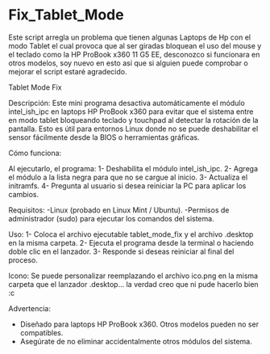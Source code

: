 # Fix_Tablet_Mode
Este script arregla un problema que tienen algunas Laptops de Hp con el modo Tablet el cual provoca que al ser giradas bloquean el uso del mouse y el teclado como la HP ProBook x360 11 G5 EE, desconozco si funcionara en otros modelos, soy nuevo en esto así que si alguien puede comprobar o mejorar el script estaré agradecido.

Tablet Mode Fix

Descripción:
Este mini programa desactiva automáticamente el módulo intel_ish_ipc en laptops HP ProBook x360 para evitar que el sistema entre en modo tablet bloqueando teclado y touchpad al detectar la rotación de la pantalla. Esto es útil para entornos Linux donde no se puede deshabilitar el sensor fácilmente desde la BIOS o herramientas gráficas.

Cómo funciona:

Al ejecutarlo, el programa:
1- Deshabilita el módulo intel_ish_ipc.
2- Agrega el módulo a la lista negra para que no se cargue al inicio.
3- Actualiza el initramfs.
4- Pregunta al usuario si desea reiniciar la PC para aplicar los cambios.

Requisitos:
-Linux (probado en Linux Mint / Ubuntu).
-Permisos de administrador (sudo) para ejecutar los comandos del sistema.

Uso:
1- Coloca el archivo ejecutable tablet_mode_fix y el archivo .desktop en la misma carpeta.
2- Ejecuta el programa desde la terminal o haciendo doble clic en el lanzador.
3- Responde si deseas reiniciar al final del proceso.

Icono:
Se puede personalizar reemplazando el archivo ico.png en la misma carpeta que el lanzador .desktop... la verdad creo que ni pude hacerlo bien :c

Advertencia:
- Diseñado para laptops HP ProBook x360. Otros modelos pueden no ser compatibles.
- Asegúrate de no eliminar accidentalmente otros módulos del sistema.
